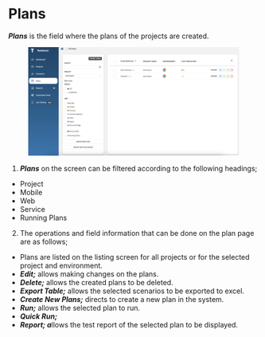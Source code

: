 # Plans

_**Plans**_ is the field where the plans of the projects are created.

<figure><img src="../../.gitbook/assets/Screenshot 2025-02-04 at 14.20.29.png" alt=""><figcaption></figcaption></figure>

1. _**Plans**_ on the screen can be filtered according to the following headings;

* Project
* Mobile
* Web
* Service
* Running Plans

2. The operations and field information that can be done on the plan page are as follows;

* Plans are listed on the listing screen for all projects or for the selected project and environment.
* _**Edit;**_ allows making changes on the plans.
* _**Delete;**_ allows the created plans to be deleted.
* _**Export Table;**_ allows the selected scenarios to be exported to excel.
* _**Create New Plans;**_ directs to create a new plan in the system.
* _**Run;**_ allows the selected plan to run.
* _**Quick Run;**_
* _**Report; a**_&#x6C;lows the test report of the selected plan to be displayed.
